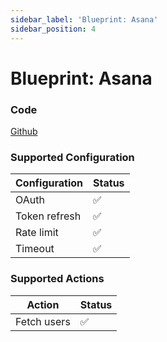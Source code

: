 ```yaml
---
sidebar_label: 'Blueprint: Asana'
sidebar_position: 4
---
```


# Blueprint: Asana

### Code

[Github](https://github.com/NangoHQ/nango/tree/main/nango-integrations/asana)

### Supported Configuration

| Configuration | Status | 
|---|---|
| OAuth | ✅ |
| Token refresh | ✅ | 
| Rate limit | ✅ |
| Timeout | ✅ |

### Supported Actions

| Action | Status | 
|---|---|
| Fetch users | ✅ |